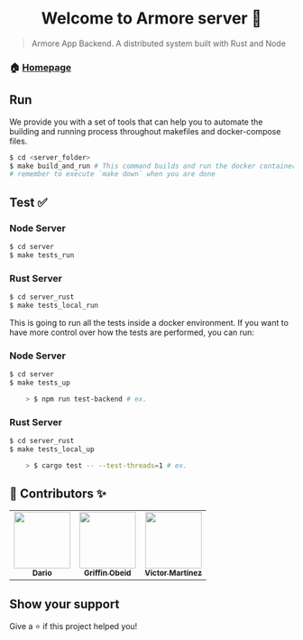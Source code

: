 <h1 align="center">Welcome to Armore server 👋</h1>
<p>
</p>

> Armore App Backend. A distributed system built with Rust and Node

### 🏠 [Homepage](https://armore.dev/)

## Run

We provide you with a set of tools that can help you to automate the building and running process throughout makefiles and docker-compose files.

```bash
$ cd <server_folder>
$ make build_and_run # This command builds and run the docker containers
# remember to execute `make down` when you are done
```

## Test ✅

### Node Server

```bash
$ cd server
$ make tests_run
```

### Rust Server

```bash
$ cd server_rust
$ make tests_local_run
```

This is going to run all the tests inside a docker environment.
If you want to have more control over how the tests are performed, you can run:
### Node Server

```bash
$ cd server
$ make tests_up

    > $ npm run test-backend # ex.
```

### Rust Server

```bash
$ cd server_rust
$ make tests_local_up

    > $ cargo test -- --test-threads=1 # ex.
```

## 👤 Contributors ✨

<table>
<tr>
<td align="center"><a href="https://github.com/darioalessandro"><img src="https://avatars0.githubusercontent.com/u/1176339?s=400&v=4" width="100" alt=""/><br /><sub><b>Dario</b></sub></a></td>
<td align="center"><a href="https://github.com/griffobeid"><img src="https://avatars1.githubusercontent.com/u/12220672?s=400&u=639c5cafe1c504ee9c68ad3a5e09d1b2c186462c&v=4" width="100" alt=""/><br /><sub><b>Griffin Obeid</b></sub></a></td>    
<td align="center"><a href="https://github.com/JasterV"><img src="https://avatars3.githubusercontent.com/u/49537445?v=4" width="100" alt=""/><br /><sub><b>Victor Martínez</b></sub></a></td>
</tr>
</table>

## Show your support

Give a ⭐️ if this project helped you!
